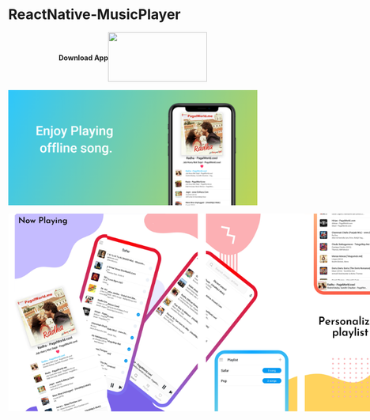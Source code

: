 # ReactNative-MusicPlayer




<div style="display:flex;width:auto;height:auto;justify-content:center;align-items:center;"> 
  <b>Download App</b>
  <a href="https://play.google.com/store/apps/details?id=com.vion"> <img src="https://john-darke.co.uk/wp-content/uploads/2018/10/DOWNLOAD-PLAYSTORE-21.png.renditions.extra-small.png" width="200px" height="100px"/></a></div>
  
  ![](screenshots/image1.png)
  
  
<div style="display:flex;width:auto;height:auto;">
 <img src="screenshots/img1.png" width="200px" height="400px"/>
  <img src="screenshots/img2.png" width="200px" height="400px"/>
  <img src="screenshots/img3.png" width="200px" height="400px"/>
  <img src="screenshots/img4.png" width="200px" height="400px"/>
  <img src="screenshots/img5.png" width="200px" height="400px"/>
   
    
  <div>
    
    
  
    



